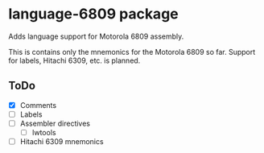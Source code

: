 # language-6809 package

Adds language support for Motorola 6809 assembly.

This is contains only the mnemonics for the Motorola 6809 so far.
Support for labels, Hitachi 6309, etc. is planned.

## ToDo

- [x] Comments
- [ ] Labels
- [ ] Assembler directives
    - [ ] lwtools
- [ ] Hitachi 6309 mnemonics

